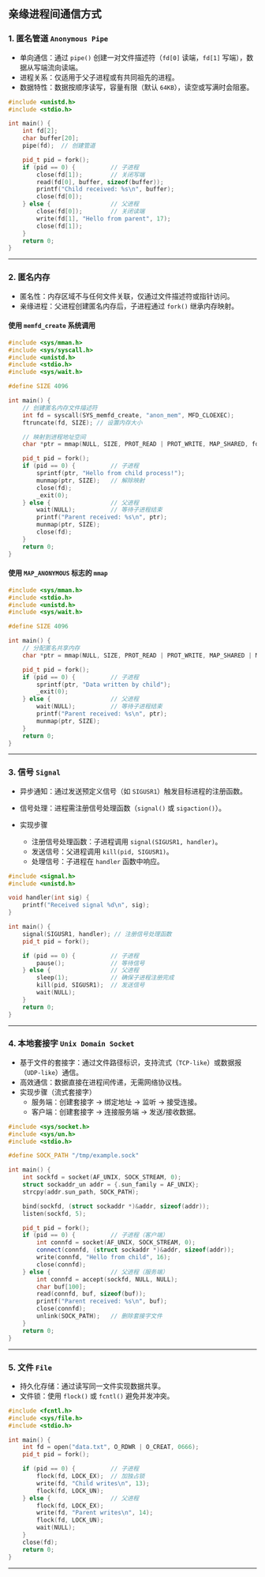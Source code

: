 ## 亲缘进程间通信方式
### 1. 匿名管道 `Anonymous Pipe`

- 单向通信：通过 `pipe()` 创建一对文件描述符（`fd[0]` 读端，`fd[1]` 写端），数据从写端流向读端。
- 进程关系：仅适用于父子进程或有共同祖先的进程。
- 数据特性：数据按顺序读写，容量有限（默认 `64KB`），读空或写满时会阻塞。

```c++
#include <unistd.h>
#include <stdio.h>

int main() {
    int fd[2];
    char buffer[20];
    pipe(fd);  // 创建管道

    pid_t pid = fork();
    if (pid == 0) {          // 子进程
        close(fd[1]);        // 关闭写端
        read(fd[0], buffer, sizeof(buffer));
        printf("Child received: %s\n", buffer);
        close(fd[0]);
    } else {                 // 父进程
        close(fd[0]);        // 关闭读端
        write(fd[1], "Hello from parent", 17);
        close(fd[1]);
    }
    return 0;
}
```

---

### 2. 匿名内存

- 匿名性：内存区域不与任何文件关联，仅通过文件描述符或指针访问。
- 亲缘进程：父进程创建匿名内存后，子进程通过 `fork()` 继承内存映射。

#### 使用 `memfd_create` 系统调用

```c++
#include <sys/mman.h>
#include <sys/syscall.h>
#include <unistd.h>
#include <stdio.h>
#include <sys/wait.h>

#define SIZE 4096

int main() {
    // 创建匿名内存文件描述符
    int fd = syscall(SYS_memfd_create, "anon_mem", MFD_CLOEXEC);
    ftruncate(fd, SIZE); // 设置内存大小

    // 映射到进程地址空间
    char *ptr = mmap(NULL, SIZE, PROT_READ | PROT_WRITE, MAP_SHARED, fd, 0);

    pid_t pid = fork();
    if (pid == 0) {          // 子进程
        sprintf(ptr, "Hello from child process!");
        munmap(ptr, SIZE);   // 解除映射
        close(fd);
        _exit(0);
    } else {                 // 父进程
        wait(NULL);          // 等待子进程结束
        printf("Parent received: %s\n", ptr);
        munmap(ptr, SIZE);
        close(fd);
    }
    return 0;
}
```

#### 使用 `MAP_ANONYMOUS` 标志的 `mmap`
```c++
#include <sys/mman.h>
#include <stdio.h>
#include <unistd.h>
#include <sys/wait.h>

#define SIZE 4096

int main() {
    // 分配匿名共享内存
    char *ptr = mmap(NULL, SIZE, PROT_READ | PROT_WRITE, MAP_SHARED | MAP_ANONYMOUS, -1, 0);

    pid_t pid = fork();
    if (pid == 0) {          // 子进程
        sprintf(ptr, "Data written by child");
        _exit(0);
    } else {                 // 父进程
        wait(NULL);          // 等待子进程结束
        printf("Parent received: %s\n", ptr);
        munmap(ptr, SIZE);
    }
    return 0;
}
```

---

### 3. 信号 `Signal`

- 异步通知：通过发送预定义信号（如 `SIGUSR1`）触发目标进程的注册函数。
- 信号处理：进程需注册信号处理函数（`signal()` 或 `sigaction()`）。

- 实现步骤
  - 注册信号处理函数：子进程调用 `signal(SIGUSR1, handler)`。
  - 发送信号：父进程调用 `kill(pid, SIGUSR1)`。
  - 处理信号：子进程在 `handler` 函数中响应。

```c++
#include <signal.h>
#include <unistd.h>

void handler(int sig) {
    printf("Received signal %d\n", sig);
}

int main() {
    signal(SIGUSR1, handler); // 注册信号处理函数
    pid_t pid = fork();

    if (pid == 0) {          // 子进程
        pause();             // 等待信号
    } else {                 // 父进程
        sleep(1);            // 确保子进程注册完成
        kill(pid, SIGUSR1);  // 发送信号
        wait(NULL);
    }
    return 0;
}
```
---

### 4. 本地套接字 `Unix Domain Socket`

- 基于文件的套接字：通过文件路径标识，支持流式（`TCP-like`）或数据报（`UDP-like`）通信。
- 高效通信：数据直接在进程间传递，无需网络协议栈。
- 实现步骤（流式套接字）
  - 服务端：创建套接字 → 绑定地址 → 监听 → 接受连接。
  - 客户端：创建套接字 → 连接服务端 → 发送/接收数据。
```c++
#include <sys/socket.h>
#include <sys/un.h>
#include <stdio.h>

#define SOCK_PATH "/tmp/example.sock"

int main() {
    int sockfd = socket(AF_UNIX, SOCK_STREAM, 0);
    struct sockaddr_un addr = {.sun_family = AF_UNIX};
    strcpy(addr.sun_path, SOCK_PATH);

    bind(sockfd, (struct sockaddr *)&addr, sizeof(addr));
    listen(sockfd, 5);

    pid_t pid = fork();
    if (pid == 0) {          // 子进程（客户端）
        int connfd = socket(AF_UNIX, SOCK_STREAM, 0);
        connect(connfd, (struct sockaddr *)&addr, sizeof(addr));
        write(connfd, "Hello from child", 16);
        close(connfd);
    } else {                 // 父进程（服务端）
        int connfd = accept(sockfd, NULL, NULL);
        char buf[100];
        read(connfd, buf, sizeof(buf));
        printf("Parent received: %s\n", buf);
        close(connfd);
        unlink(SOCK_PATH);   // 删除套接字文件
    }
    return 0;
}
```
---

### 5. 文件 `File`

- 持久化存储：通过读写同一文件实现数据共享。
- 文件锁：使用 `flock()` 或 `fcntl()` 避免并发冲突。

```c++
#include <fcntl.h>
#include <sys/file.h>
#include <stdio.h>

int main() {
    int fd = open("data.txt", O_RDWR | O_CREAT, 0666);
    pid_t pid = fork();

    if (pid == 0) {          // 子进程
        flock(fd, LOCK_EX);  // 加独占锁
        write(fd, "Child writes\n", 13);
        flock(fd, LOCK_UN);
    } else {                 // 父进程
        flock(fd, LOCK_EX);
        write(fd, "Parent writes\n", 14);
        flock(fd, LOCK_UN);
        wait(NULL);
    }
    close(fd);
    return 0;
}
```
---
